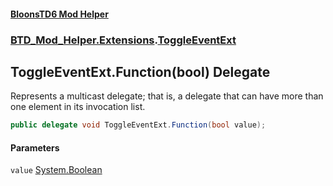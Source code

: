 #### [BloonsTD6 Mod Helper](README.md 'README')
### [BTD_Mod_Helper.Extensions](README.md#BTD_Mod_Helper.Extensions 'BTD_Mod_Helper.Extensions').[ToggleEventExt](BTD_Mod_Helper.Extensions.ToggleEventExt.md 'BTD_Mod_Helper.Extensions.ToggleEventExt')

## ToggleEventExt.Function(bool) Delegate

Represents a multicast delegate; that is, a delegate that can have more than one element in its invocation list.

```csharp
public delegate void ToggleEventExt.Function(bool value);
```
#### Parameters

<a name='BTD_Mod_Helper.Extensions.ToggleEventExt.Function(bool).value'></a>

`value` [System.Boolean](https://docs.microsoft.com/en-us/dotnet/api/System.Boolean 'System.Boolean')